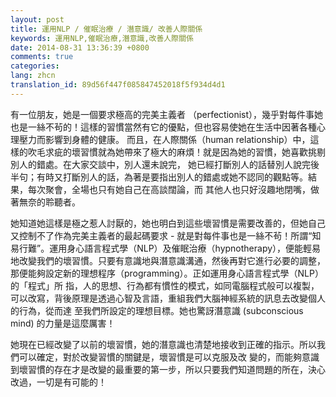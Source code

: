 ```yaml
---
layout: post
title: 運用NLP / 催眠治療 / 潛意識/ 改善人際關係
keywords: 運用NLP,催眠治療,潛意識,改善人際關係
date: 2014-08-31 13:36:39 +0800
comments: true
categories:
lang: zhcn
translation_id: 89d56f447f085847452018f5f934d4d1
---
```


有一位朋友，她是一個要求極高的完美主義者 （perfectionist），幾乎對每件事她也是一絲不茍的！這樣的習慣當然有它的優點，但也容易使她在生活中因著各種心理壓力而影響到身體的健康。 而且，在人際關係（human relationship）中，這樣的吹毛求疵的壞習慣就為她帶來了極大的麻煩！就是因為她的習慣，她喜歡挑剔別人的錯處。在大家交談中，別人還未說完， 她已經打斷別人的話替別人說完後半句；有時又打斷別人的話，為著是要指出別人的錯處或她不認同的觀點等。結果，每次聚會，全場也只有她自己在高談闊論，而 其他人也只好沒趣地閉嘴，做著無奈的聆聽者。

她知道她這樣是極之惹人討厭的，她也明白到這些壞習慣是需要改善的，但她自己又控制不了作為完美主義者的最起碼要求 - 就是對每件事也是一絲不茍！所謂“知易行難”。運用身心語言程式學（NLP）及催眠治療（hypnotherapy），便能輕易地改變我們的壞習慣。只要有意識地與潛意識溝通，然後再對它進行必要的調整，那便能夠設定新的理想程序（programming）。正如運用身心語言程式學（NLP）的「程式」所 指，人的思想、行為都有慣性的模式，如同電腦程式般可以複製，可以改寫，背後原理是透過心智及言語，重組我們大腦神經系統的訊息去改變個人的行為，從而達 至我們所設定的理想目標。她也驚訝潛意識 (subconscious mind) 的力量是這麼厲害！

她現在已經改變了以前的壞習慣，她的潛意識也清楚地接收到正確的指示。所以我們可以確定，對於改變習慣的關鍵是，壞習慣是可以克服及改 變的，而能夠意識到壞習慣的存在才是改變的最重要的第一步，所以只要我們知道問題的所在，決心改過，一切是有可能的！
